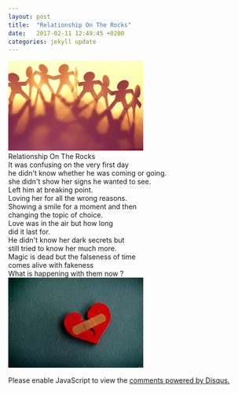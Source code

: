 ```yaml
---
layout: post
title:  "Relationship On The Rocks"
date:   2017-02-11 12:49:45 +0200
categories: jekyll update
---
```

![img courtsey google](/assets/rel.jpg)     
Relationship On The Rocks  
It was confusing on the very first day  
he didn't know whether he was coming or going.  
she didn't show her signs he wanted to see.  
Left him at breaking point.  
Loving her for all the wrong reasons.  
Showing a smile for a  moment and then  
changing the topic of choice.  
Love was in the air but how long  
did it last for.  
He didn't know her dark secrets but  
still tried to know her much more.  
Magic is dead but the falseness of time  
comes alive with fakeness  
What is happening with them now ?   
![img courtsey google](/assets/rel1.jpg)
<div id="disqus_thread"></div>
<script>

/**
*  RECOMMENDED CONFIGURATION VARIABLES: EDIT AND UNCOMMENT THE SECTION BELOW TO INSERT DYNAMIC VALUES FROM YOUR PLATFORM OR CMS.
*  LEARN WHY DEFINING THESE VARIABLES IS IMPORTANT: https://disqus.com/admin/universalcode/#configuration-variables*/
/*
var disqus_config = function () {
this.page.url = https://raj2611.github.io/jekyll/update/2017/02/11/blog6.html;  // Replace PAGE_URL with your page's canonical URL variable
this.page.identifier = https://raj2611.github.io/jekyll/update/2017/02/11/blog6.html; // Replace PAGE_IDENTIFIER with your page's unique identifier variable
};
*/
(function() { // DON'T EDIT BELOW THIS LINE
var d = document, s = d.createElement('script');
s.src = '//raj2611-github-io.disqus.com/embed.js';
s.setAttribute('data-timestamp', +new Date());
(d.head || d.body).appendChild(s);
})();
</script>
<noscript>Please enable JavaScript to view the <a href="https://disqus.com/?ref_noscript">comments powered by Disqus.</a></noscript>

